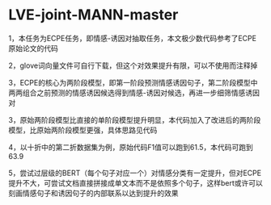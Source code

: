 # LVE-joint-MANN-master
1，本任务为ECPE任务，即情感-诱因对抽取任务，本文极少数代码参考了ECPE原始论文的代码

2，glove词向量文件可自行下载，但这个对效果提升有限，可以不使用而注释掉

3，ECPE的核心为两阶段模型，即第一阶段预测情感诱因句子，第二阶段模型中两两组合之前预测的情感诱因候选得到情感-诱因对候选，再进一步细筛情感诱因对

3，原始两阶段模型比直接的单阶段模型提升明显，本代码加入了改进后的两阶段模型，比原始两阶段模型更强，具体思路见代码

4，以十折中的第二折数据集为例，原始代码F1值可以跑到61.5，本代码可跑到63.9

5，尝试过层级的BERT（每个句子对应一个）对情感分类有一定提升，但对ECPE提升不大，可尝试文档直接拼接成单文本而不是依照多个句子，这样bert或许可以刻画情感句子和诱因句子的内部联系以达到提升的效果
